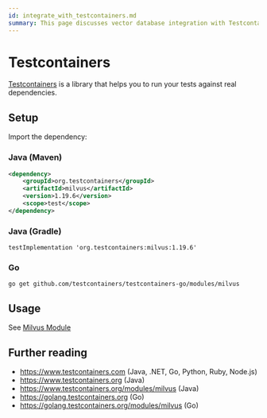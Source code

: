 ```yaml
---
id: integrate_with_testcontainers.md
summary: This page discusses vector database integration with Testcontainers.
---
```


# Testcontainers

[Testcontainers](https://testcontainers.com/) is a library that helps you to run your tests against real dependencies.

## Setup

Import the dependency:

### Java (Maven)

```xml
<dependency>
    <groupId>org.testcontainers</groupId>
    <artifactId>milvus</artifactId>
    <version>1.19.6</version>
    <scope>test</scope>
</dependency>
```

### Java (Gradle)

```
testImplementation 'org.testcontainers:milvus:1.19.6'
```

### Go

```
go get github.com/testcontainers/testcontainers-go/modules/milvus
```

## Usage

See [Milvus Module](https://testcontainers.com/modules/milvus/)

## Further reading

* https://www.testcontainers.com (Java, .NET, Go, Python, Ruby, Node.js)
* https://www.testcontainers.org (Java)
* https://www.testcontainers.org/modules/milvus (Java)
* https://golang.testcontainers.org (Go)
* https://golang.testcontainers.org/modules/milvus (Go)
